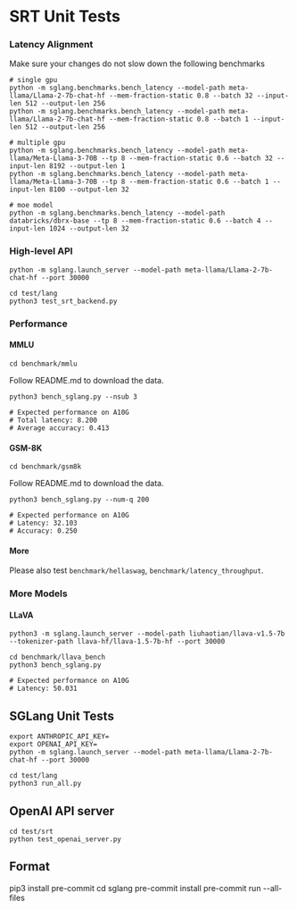 # SRT Unit Tests

### Latency Alignment
Make sure your changes do not slow down the following benchmarks
```
# single gpu
python -m sglang.benchmarks.bench_latency --model-path meta-llama/Llama-2-7b-chat-hf --mem-fraction-static 0.8 --batch 32 --input-len 512 --output-len 256
python -m sglang.benchmarks.bench_latency --model-path meta-llama/Llama-2-7b-chat-hf --mem-fraction-static 0.8 --batch 1 --input-len 512 --output-len 256

# multiple gpu
python -m sglang.benchmarks.bench_latency --model-path meta-llama/Meta-Llama-3-70B --tp 8 --mem-fraction-static 0.6 --batch 32 --input-len 8192 --output-len 1
python -m sglang.benchmarks.bench_latency --model-path meta-llama/Meta-Llama-3-70B --tp 8 --mem-fraction-static 0.6 --batch 1 --input-len 8100 --output-len 32

# moe model
python -m sglang.benchmarks.bench_latency --model-path databricks/dbrx-base --tp 8 --mem-fraction-static 0.6 --batch 4 --input-len 1024 --output-len 32
```

### High-level API

```
python -m sglang.launch_server --model-path meta-llama/Llama-2-7b-chat-hf --port 30000
```

```
cd test/lang
python3 test_srt_backend.py
```

### Performance

#### MMLU
```
cd benchmark/mmlu
```
Follow README.md to download the data.

```
python3 bench_sglang.py --nsub 3

# Expected performance on A10G
# Total latency: 8.200
# Average accuracy: 0.413
```

#### GSM-8K
```
cd benchmark/gsm8k
```
Follow README.md to download the data.

```
python3 bench_sglang.py --num-q 200

# Expected performance on A10G
# Latency: 32.103
# Accuracy: 0.250
```

#### More
Please also test `benchmark/hellaswag`, `benchmark/latency_throughput`.

### More Models

#### LLaVA

```
python3 -m sglang.launch_server --model-path liuhaotian/llava-v1.5-7b --tokenizer-path llava-hf/llava-1.5-7b-hf --port 30000
```

```
cd benchmark/llava_bench
python3 bench_sglang.py

# Expected performance on A10G
# Latency: 50.031
```

## SGLang Unit Tests
```
export ANTHROPIC_API_KEY=
export OPENAI_API_KEY=
python -m sglang.launch_server --model-path meta-llama/Llama-2-7b-chat-hf --port 30000
```

```
cd test/lang
python3 run_all.py
```

## OpenAI API server
```
cd test/srt
python test_openai_server.py
```

## Format
pip3 install pre-commit
cd sglang
pre-commit install
pre-commit run --all-files